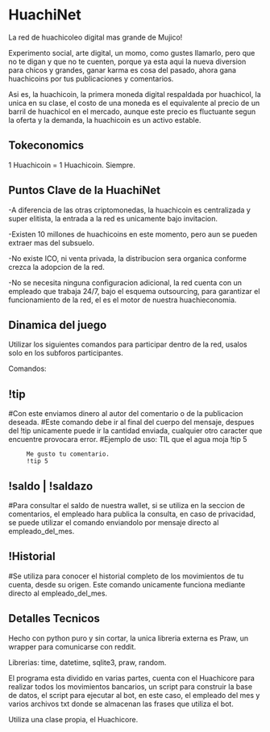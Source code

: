 # HuachiNet
 La red de huachicoleo digital mas grande de Mujico!
 
 Experimento social, arte digital, un momo, como gustes llamarlo, pero que no te digan y que no te cuenten, porque ya esta aqui la nueva diversion para chicos y grandes, ganar   karma es cosa del pasado, ahora gana huachicoins por tus publicaciones y comentarios. 
 
 Asi es, la huachicoin, la primera moneda digital respaldada por huachicol, la unica en su clase, el costo de una moneda es el equivalente al precio de un barril de huachicol en el mercado, aunque este precio es fluctuante segun la oferta y la demanda, la huachicoin es un activo estable.
 
 
 Tokeconomics
 ---------------------
 
 1 Huachicoin = 1 Huachicoin. 
 Siempre.
 
 Puntos Clave de la HuachiNet
 -------------------------------
 
 -A diferencia de las otras criptomonedas, la huachicoin es centralizada y super elitista, la entrada a la red es unicamente bajo invitacion.
 
 -Existen 10 millones de huachicoins en este momento, pero aun se pueden extraer mas del subsuelo.
 
 -No existe ICO, ni venta privada, la distribucion sera organica conforme crezca la adopcion de la red.
 
 -No se necesita ninguna configuracion adicional, la red cuenta con un empleado que trabaja 24/7, bajo el esquema outsourcing, para garantizar el funcionamiento de la red, el es el motor de nuestra huachieconomia.
 
 
 Dinamica del juego
 ----------------------
 
 Utilizar los siguientes comandos para participar dentro de la red, usalos solo en los subforos participantes.
 
 Comandos:
 
 !tip <cantidad>
 ----------------------
 #Con este enviamos dinero al autor del comentario o de la publicacion deseada.
 #Este comando debe ir al final del cuerpo del mensaje, despues del !tip unicamente puede ir la cantidad enviada, cualquier otro caracter que encuentre provocara error.
 #Ejemplo de uso: 
         TIL que el agua moja !tip 5
         
         Me gusto tu comentario.
         !tip 5
 
 !saldo | !saldazo
 ----------------------
 #Para consultar el saldo de nuestra wallet, si se utiliza en la seccion de comentarios, el empleado hara publica la consulta, en caso de privacidad, se puede utilizar el comando enviandolo por mensaje directo al empleado_del_mes.
 
 !Historial
 ---------------------
 #Se utiliza para conocer el historial completo de los movimientos de tu cuenta, desde su origen. Este comando unicamente funciona mediante directo al empleado_del_mes.
 
 
 Detalles Tecnicos
 ---------------------
 
 Hecho con python puro y sin cortar, la unica libreria externa es Praw, un wrapper para comunicarse con reddit.
 
 Librerias: time, datetime, sqlite3, praw, random.
 
 El programa esta dividido en varias partes, cuenta con el Huachicore para realizar todos los movimientos bancarios, un script para construir la base de datos, el script para ejecutar al bot, en este caso, el empleado del mes y varios archivos txt donde se almacenan las frases que utiliza el bot.
 
 Utiliza una clase propia, el Huachicore.
